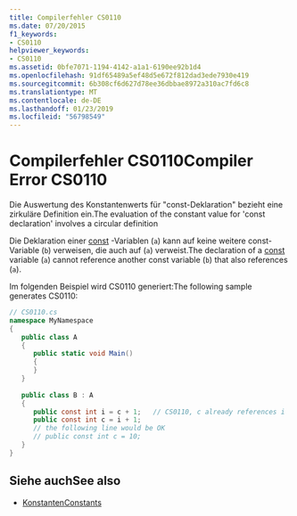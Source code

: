 ```yaml
---
title: Compilerfehler CS0110
ms.date: 07/20/2015
f1_keywords:
- CS0110
helpviewer_keywords:
- CS0110
ms.assetid: 0bfe7071-1194-4142-a1a1-6190ee92b1d4
ms.openlocfilehash: 91df65489a5ef48d5e672f812dad3ede7930e419
ms.sourcegitcommit: 6b308cf6d627d78ee36dbbae8972a310ac7fd6c8
ms.translationtype: MT
ms.contentlocale: de-DE
ms.lasthandoff: 01/23/2019
ms.locfileid: "56798549"
---
```

# <a name="compiler-error-cs0110"></a><span data-ttu-id="bbf9f-102">Compilerfehler CS0110</span><span class="sxs-lookup"><span data-stu-id="bbf9f-102">Compiler Error CS0110</span></span>
<span data-ttu-id="bbf9f-103">Die Auswertung des Konstantenwerts für "const-Deklaration" bezieht eine zirkuläre Definition ein.</span><span class="sxs-lookup"><span data-stu-id="bbf9f-103">The evaluation of the constant value for 'const declaration' involves a circular definition</span></span>  
  
 <span data-ttu-id="bbf9f-104">Die Deklaration einer [const](../../csharp/language-reference/keywords/const.md) -Variablen (`a`) kann auf keine weitere const-Variable (`b`) verweisen, die auch auf (`a`) verweist.</span><span class="sxs-lookup"><span data-stu-id="bbf9f-104">The declaration of a [const](../../csharp/language-reference/keywords/const.md) variable (`a`) cannot reference another const variable (`b`) that also references (`a`).</span></span>  
  
 <span data-ttu-id="bbf9f-105">Im folgenden Beispiel wird CS0110 generiert:</span><span class="sxs-lookup"><span data-stu-id="bbf9f-105">The following sample generates CS0110:</span></span>  
  
```csharp  
// CS0110.cs  
namespace MyNamespace  
{  
   public class A  
   {  
      public static void Main()  
      {  
      }  
   }  
  
   public class B : A  
   {  
      public const int i = c + 1;   // CS0110, c already references i  
      public const int c = i + 1;  
      // the following line would be OK  
      // public const int c = 10;  
   }  
}  
```  
  
## <a name="see-also"></a><span data-ttu-id="bbf9f-106">Siehe auch</span><span class="sxs-lookup"><span data-stu-id="bbf9f-106">See also</span></span>

- [<span data-ttu-id="bbf9f-107">Konstanten</span><span class="sxs-lookup"><span data-stu-id="bbf9f-107">Constants</span></span>](../../csharp/programming-guide/classes-and-structs/constants.md)
